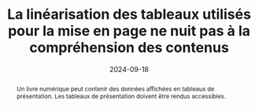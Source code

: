 ---
title: "La linéarisation des tableaux utilisés pour la mise en page ne nuit  pas à la compréhension des contenus"
abstract: Un livre numérique peut contenir des données affichées en tableaux de présentation. Les tableaux de présentation doivent être rendus accessibles.
categories: 
    - "Structure et code"
agrege: O4238-E077
opquast: '4 238'
indiceebook: '77'
description: "Règle n°77"
before: "76"
weight: "077"
after: "78"
actif: '1'
layout: rules
date: 2024-09-18
tags: 
    - "Accessibilité"
    - "Lisibilité"
objectif: 
    - "Permettre aux utilisateurs d'aides techniques de naviguer facilement au sein des informations fournies par un tableau."
    - "Améliorer l’accessibilité des contenus aux personnes handicapées"
Meo: 
    - "Pour être compréhensibles des non-voyants, le contenu des cellules doit pouvoir être linéarisé, car les technologies d’assistance parcourront et transcriront séquentiellement toutes les cellules (<th> / <td>) de toutes les lignes (<tr>) du tableau"
Controle: 
    - "Vérifier le code source de la page HTML de l'epub"
epubcheck: 
ace: 
humancheck: true
ReadiumGoToolkit: 
Source: 
    - "Opquast"
Referentiel: 
    - "[Web Content Accessibility Guidelines (WCAG) 1.3.1 Info and Relationships Level A](https://www.w3.org/Translations/WCAG22-fr/#info-and-relationships)"
steps: 
    - "Production numérique"
---